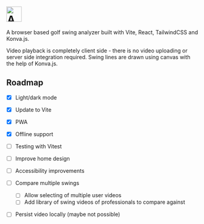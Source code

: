 # <a href='https://analyze.golf'><img src='https://analyze.golf/logo.png' height='40' alt='Analyze.Golf logo' aria-label='analyze.golf' /></a>

A browser based golf swing analyzer built with Vite, React, TailwindCSS and Konva.js.

Video playback is completely client side - there is no video uploading or server side integration required. Swing lines are drawn using canvas with the help of Konva.js.

## Roadmap

- [x] Light/dark mode 
- [x] Update to Vite
- [x] PWA
- [x] Offline support
- [ ] Testing with Vitest
- [ ] Improve home design
- [ ] Accessibility improvements
- [ ] Compare multiple swings
  - [ ] Allow selecting of multiple user videos
  - [ ] Add library of swing videos of professionals to compare against 
- [ ] Persist video locally (maybe not possible)


